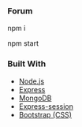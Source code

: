 ### Forum

npm i

npm start

### Built With

* [Node.js](https://nodejs.org/)
* [Express](https://www.npmjs.com/package/express)
* [MongoDB](https://www.mongodb.com/)
* [Express-session](https://www.npmjs.com/package/express-session)
* [Bootstrap (CSS)](https://getbootstrap.com/)
